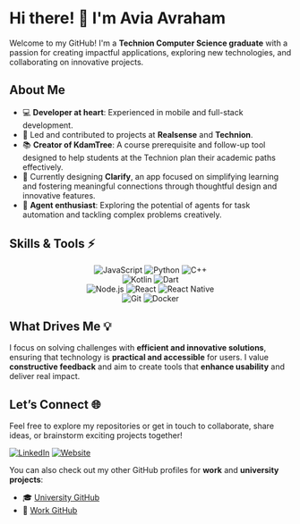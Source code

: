 # Hi there! 👋 I'm Avia Avraham

Welcome to my GitHub! I'm a **Technion Computer Science graduate** with a passion for creating impactful applications, exploring new technologies, and collaborating on innovative projects.

## About Me

- 💻 **Developer at heart**: Experienced in mobile and full-stack development.
- 🌟 Led and contributed to projects at **Realsense** and **Technion**.
- 📚 **Creator of KdamTree**: A course prerequisite and follow-up tool designed to help students at the Technion plan their academic paths effectively.
- 📱 Currently designing **Clarify**, an app focused on simplifying learning and fostering meaningful connections through thoughtful design and innovative features.
- 🤖 **Agent enthusiast**: Exploring the potential of agents for task automation and tackling complex problems creatively.


## Skills & Tools ⚡

<div align="center">
  <img src="https://img.shields.io/badge/-JavaScript-F7DF1E?logo=javascript&logoColor=black&style=for-the-badge" alt="JavaScript" />
  <img src="https://img.shields.io/badge/-Python-3776AB?logo=python&logoColor=white&style=for-the-badge" alt="Python" />
  <img src="https://img.shields.io/badge/-C++-00599C?logo=cplusplus&logoColor=white&style=for-the-badge" alt="C++" />
</div>

<div align="center">
  <img src="https://img.shields.io/badge/-Kotlin-0095D5?logo=kotlin&logoColor=white&style=for-the-badge" alt="Kotlin" />
  <img src="https://img.shields.io/badge/-Dart-0175C2?logo=dart&logoColor=white&style=for-the-badge" alt="Dart" />
</div>

<div align="center">
  <img src="https://img.shields.io/badge/-Node.js-339933?logo=nodedotjs&logoColor=white&style=for-the-badge" alt="Node.js" />
  <img src="https://img.shields.io/badge/-React-61DAFB?logo=react&logoColor=black&style=for-the-badge" alt="React" />
  <img src="https://img.shields.io/badge/-React%20Native-61DAFB?logo=react&logoColor=black&style=for-the-badge" alt="React Native" />
</div>

<div align="center">
  <img src="https://img.shields.io/badge/-Git-F05032?logo=git&logoColor=white&style=for-the-badge" alt="Git" />
  <img src="https://img.shields.io/badge/-Docker-2496ED?logo=docker&logoColor=white&style=for-the-badge" alt="Docker" />
</div>

## What Drives Me 💡
I focus on solving challenges with **efficient and innovative solutions**, ensuring that technology is **practical and accessible** for users. I value **constructive feedback** and aim to create tools that **enhance usability** and deliver real impact.

## Let’s Connect 🌐

Feel free to explore my repositories or get in touch to collaborate, share ideas, or brainstorm exciting projects together!

[![LinkedIn](https://img.shields.io/badge/LinkedIn-Connect-blue?style=flat-square&logo=linkedin)](https://www.linkedin.com/in/avia-avraham/) [![Website](https://img.shields.io/badge/Website-Visit-lightgrey?style=flat-square&logo=google-chrome)](https://AviaAvrham.com)  

You can also check out my other GitHub profiles for **work** and **university projects**:
- 🎓 [University GitHub](https://github.com/AviaAvraham1)
- 💼 [Work GitHub](https://github.com/AviaAv)

